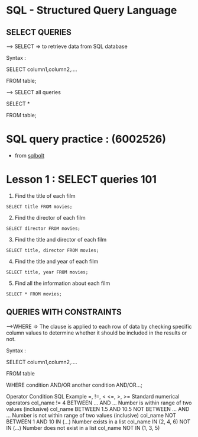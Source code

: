 # SQL - Structured Query Language
## SELECT QUERIES
--> SELECT => to retrieve data from SQL database

Syntax :

SELECT column1,column2,.... 

FROM table;

--> SELECT all queries

SELECT * 

FROM table;

# SQL query practice : (6002526)
- from [sqlbolt](https://sqlbolt.com/lesson)

# Lesson 1 : SELECT queries 101
1. Find the title of each film
```
SELECT title FROM movies;
```
2. Find the director of each film
```
SELECT director FROM movies;
```
3. Find the title and director of each film
```
SELECT title, director FROM movies;
```
4. Find the title and year of each film
```
SELECT title, year FROM movies;
```
5. Find all the information about each film
```
SELECT * FROM movies;
```

## QUERIES WITH CONSTRAINTS
-->WHERE => The clause is applied to each row of data by checking specific column values to determine whether it should be included in the results or not.

Syntax :

SELECT column1,column2,....

FROM table

WHERE condition
      AND/OR another condition
      AND/OR...;

   Operator	                          Condition	                                        SQL Example
=, !=, < <=, >, >=	    Standard numerical operators	                         col_name != 4
BETWEEN … AND …	          Number is within range of two values (inclusive)	       col_name BETWEEN 1.5 AND 10.5
NOT BETWEEN … AND …	    Number is not within range of two values (inclusive)   	 col_name NOT BETWEEN 1 AND 10
IN (…)	                Number exists in a list	                               col_name IN (2, 4, 6)
NOT IN (…)	                Number does not exist in a list	                         col_name NOT IN (1, 3, 5)

